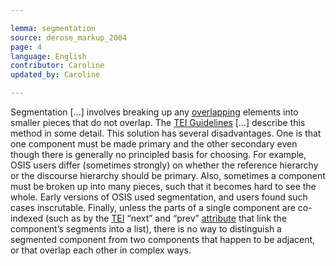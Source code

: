 ```yaml
---

lemma: segmentation
source: derose_markup_2004
page: 4
language: English
contributor: Caroline
updated_by: Caroline

---
```


Segmentation [...] involves breaking up any [overlapping](overlap.html) elements into smaller pieces that do not overlap. The [TEI Guidelines](TEIGuidelines.html) [...] describe this method in some detail.
This solution has several disadvantages. One is that one component must be made primary and the other secondary even though there is generally no principled basis for choosing. For example, OSIS users differ (sometimes strongly) on whether the reference hierarchy or the discourse hierarchy should be primary. Also, sometimes a component must be broken up into many pieces, such that it becomes hard to see the whole. Early versions of OSIS used segmentation, and users found such cases inscrutable. Finally, unless the parts of a single component are co-indexed (such as by the [TEI](TEI.html) “next” and “prev” [attribute](attribute.html) that link the component’s segments into a list), there is no way to distinguish a segmented component from two components that happen to be adjacent, or that overlap each other in complex ways.
